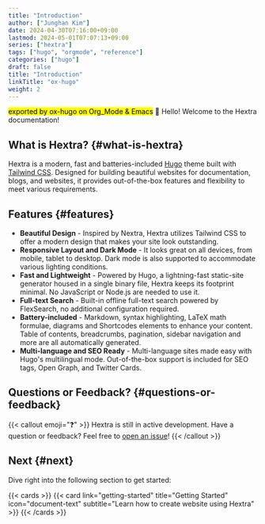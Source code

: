 ```yaml
---
title: "Introduction"
author: ["Junghan Kim"]
date: 2024-04-30T07:16:00+09:00
lastmod: 2024-05-01T07:07:13+09:00
series: ["hextra"]
tags: ["hugo", "orgmode", "reference"]
categories: ["hugo"]
draft: false
title: "Introduction"
linkTitle: "ox-hugo"
weight: 2
---
```


<mark>exported by ox-hugo on Org_Mode &amp; Emacs</mark> 👋 Hello! Welcome to the Hextra documentation!

<!--more-->


## What is Hextra? {#what-is-hextra}

Hextra is a modern, fast and batteries-included [Hugo](https://gohugo.io/) theme built with [Tailwind CSS](https://tailwindcss.com/). Designed for building beautiful websites for documentation, blogs, and websites, it provides out-of-the-box features and flexibility to meet various requirements.


## Features {#features}

-   **Beautiful Design** - Inspired by Nextra, Hextra utilizes Tailwind CSS to offer a modern design that makes your site look outstanding.
-   **Responsive Layout and Dark Mode** - It looks great on all devices, from mobile, tablet to desktop. Dark mode is also supported to accommodate various lighting conditions.
-   **Fast and Lightweight** - Powered by Hugo, a lightning-fast static-site generator housed in a single binary file, Hextra keeps its footprint minimal. No JavaScript or Node.js are needed to use it.
-   **Full-text Search** - Built-in offline full-text search powered by FlexSearch, no additional configuration required.
-   **Battery-included** - Markdown, syntax highlighting, LaTeX math formulae, diagrams and Shortcodes elements to enhance your content. Table of contents, breadcrumbs, pagination, sidebar navigation and more are all automatically generated.
-   **Multi-language and SEO Ready** - Multi-language sites made easy with Hugo's multilingual mode. Out-of-the-box support is included for SEO tags, Open Graph, and Twitter Cards.


## Questions or Feedback? {#questions-or-feedback}

{{< callout emoji="❓" >}}
  Hextra is still in active development.
  Have a question or feedback? Feel free to [open an issue](https://github.com/imfing/hextra/issues)!
{{< /callout >}}


## Next {#next}

Dive right into the following section to get started:

{{< cards >}}
  {{< card link="getting-started" title="Getting Started" icon="document-text" subtitle="Learn how to create website using Hextra" >}}
{{< /cards >}}
